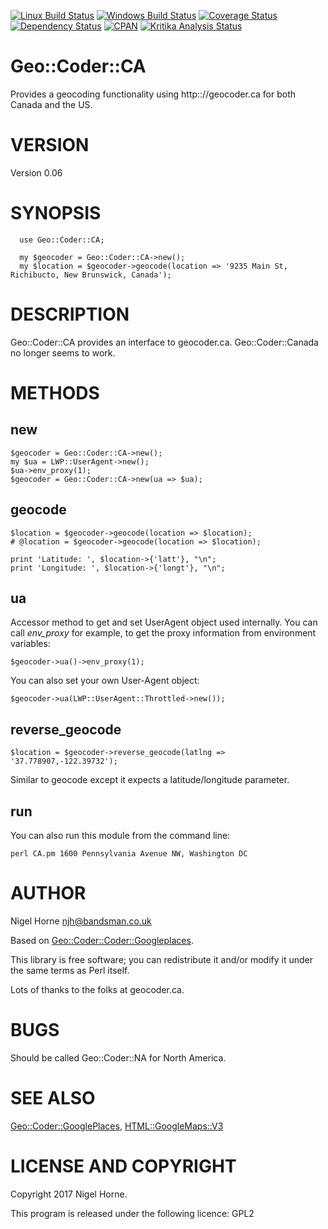 [![Linux Build Status](https://travis-ci.org/nigelhorne/Geo-Coder-CA.svg?branch=master)](https://travis-ci.org/nigelhorne/Geo-Coder-CA)
[![Windows Build Status](https://ci.appveyor.com/api/projects/status/xy5gf1mumgp3mg94?svg=true)](https://ci.appveyor.com/project/nigelhorne/geo-coder-ca)
[![Coverage Status](https://coveralls.io/repos/github/nigelhorne/Geo-Coder-CA/badge.svg?branch=master)](https://coveralls.io/github/nigelhorne/Geo-Coder-CA?branch=master)
[![Dependency Status](https://dependencyci.com/github/nigelhorne/Geo-Coder-CA/badge)](https://dependencyci.com/github/nigelhorne/Geo-Coder-CA)
[![CPAN](https://img.shields.io/cpan/v/Geo-Coder-CA.svg)](http://search.cpan.org/~nhorne/Geo-Coder-CA/)
[![Kritika Analysis Status](https://kritika.io/users/nigelhorne/repos/8113837670534727/heads/master/status.svg)](https://kritika.io/users/nigelhorne/repos/8113837670534727/heads/master/)

# Geo::Coder::CA

Provides a geocoding functionality using http:://geocoder.ca for both Canada and the US.

# VERSION

Version 0.06

# SYNOPSIS

      use Geo::Coder::CA;

      my $geocoder = Geo::Coder::CA->new();
      my $location = $geocoder->geocode(location => '9235 Main St, Richibucto, New Brunswick, Canada');

# DESCRIPTION

Geo::Coder::CA provides an interface to geocoder.ca.  Geo::Coder::Canada no longer seems to work.

# METHODS

## new

    $geocoder = Geo::Coder::CA->new();
    my $ua = LWP::UserAgent->new();
    $ua->env_proxy(1);
    $geocoder = Geo::Coder::CA->new(ua => $ua);

## geocode

    $location = $geocoder->geocode(location => $location);
    # @location = $geocoder->geocode(location => $location);

    print 'Latitude: ', $location->{'latt'}, "\n";
    print 'Longitude: ', $location->{'longt'}, "\n";

## ua

Accessor method to get and set UserAgent object used internally. You
can call _env\_proxy_ for example, to get the proxy information from
environment variables:

    $geocoder->ua()->env_proxy(1);

You can also set your own User-Agent object:

    $geocoder->ua(LWP::UserAgent::Throttled->new());

## reverse\_geocode

    $location = $geocoder->reverse_geocode(latlng => '37.778907,-122.39732');

Similar to geocode except it expects a latitude/longitude parameter.

## run

You can also run this module from the command line:

    perl CA.pm 1600 Pennsylvania Avenue NW, Washington DC

# AUTHOR

Nigel Horne <njh@bandsman.co.uk>

Based on [Geo::Coder::Coder::Googleplaces](https://metacpan.org/pod/Geo::Coder::Coder::Googleplaces).

This library is free software; you can redistribute it and/or modify
it under the same terms as Perl itself.

Lots of thanks to the folks at geocoder.ca.

# BUGS

Should be called Geo::Coder::NA for North America.

# SEE ALSO

[Geo::Coder::GooglePlaces](https://metacpan.org/pod/Geo::Coder::GooglePlaces), [HTML::GoogleMaps::V3](https://metacpan.org/pod/HTML::GoogleMaps::V3)

# LICENSE AND COPYRIGHT

Copyright 2017 Nigel Horne.

This program is released under the following licence: GPL2
